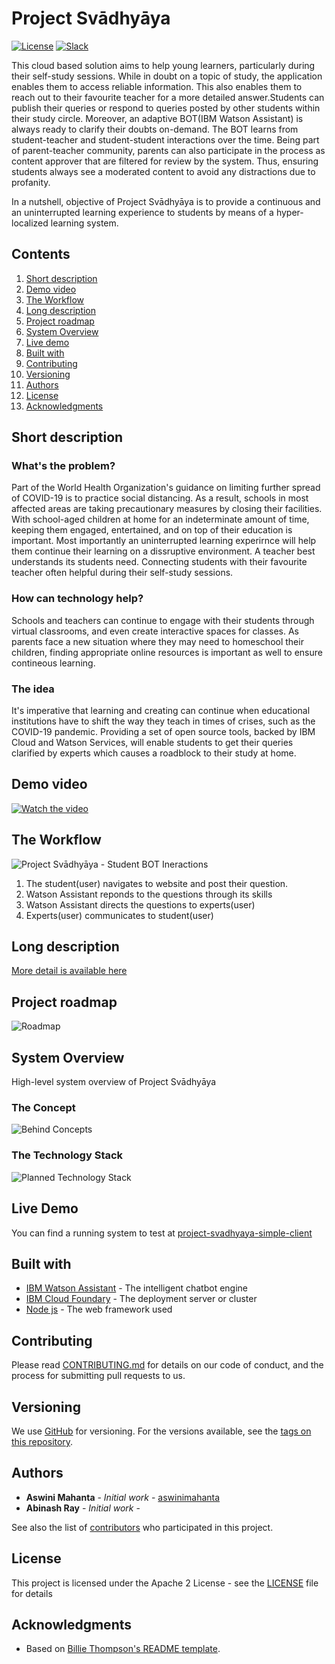 # Project Svādhyāya

[![License](https://img.shields.io/badge/License-Apache2-blue.svg)](https://www.apache.org/licenses/LICENSE-2.0) [![Slack](https://img.shields.io/badge/Join-Slack-blue)](https://callforcode.org/slack)

This cloud based solution aims to help young learners, particularly during their self-study sessions. While in doubt on a topic of study, the application enables them to  access reliable information. This also enables them to reach out to their favourite teacher for a more detailed answer.Students can publish their queries or respond to queries posted by other students within their study circle. Moreover, an adaptive BOT(IBM Watson Assistant) is always ready to clarify their doubts on-demand. The BOT learns from student-teacher and student-student interactions over the time. Being part of parent-teacher community, parents can also participate in the process as content approver that are filtered for review by the system. Thus, ensuring students always see a moderated content to avoid any distractions due to profanity.

In a nutshell, objective of Project Svādhyāya is to provide a continuous and an uninterrupted learning experience to students by means of a hyper-localized learning system.

## Contents

1. [Short description](#short-description)
1. [Demo video](#demo-video)
1. [The Workflow](#the-workflow)
1. [Long description](#long-description)
1. [Project roadmap](#project-roadmap)
1. [System Overview](#system-overview)
1. [Live demo](#live-demo)
1. [Built with](#built-with)
1. [Contributing](#contributing)
1. [Versioning](#versioning)
1. [Authors](#authors)
1. [License](#license)
1. [Acknowledgments](#acknowledgments)

## Short description

### What's the problem?

Part of the World Health Organization's guidance on limiting further spread of COVID-19 is to practice social distancing. As a result, schools in most affected areas are taking precautionary measures by closing their facilities. With school-aged children at home for an indeterminate amount of time,  keeping them engaged, entertained, and on top of their education is important. Most importantly an uninterrupted learning experirnce will help them continue their learning on a dissruptive environment. A teacher best understands its students need. Connecting students with their favourite teacher often helpful during their self-study sessions.

### How can technology help?

Schools and teachers can continue to engage with their students through virtual classrooms, and even create interactive spaces for classes. As parents face a new situation where they may need to homeschool their children, finding appropriate online resources is important as well to ensure contineous learning.

### The idea

It's imperative that learning and creating can continue when educational institutions have to shift the way they teach in times of crises, such as the COVID-19 pandemic. Providing a set of open source tools, backed by IBM Cloud and Watson Services, will enable students to get their queries clarified by experts which causes a roadblock to their study at home.

## Demo video

[![Watch the video](https://github.com/aswinimahanta/Project-Svadhyaya/blob/master/images/Project%20Sv%C4%81dhy%C4%81ya%20-%20Learning%20Continues_Moment.jpg)](https://youtu.be/3YTJAsY6rXc)

## The Workflow

![Project Svādhyāya - Student BOT Ineractions](https://github.com/aswinimahanta/Project-Svadhyaya/blob/master/images/Project%20Sv%C4%81dhy%C4%81ya%20-%20Flow%20Diagram.png)

1. The student(user) navigates to website and post their question.
2. Watson Assistant reponds to the questions through its skills
3. Watson Assistant directs the questions to experts(user)
4. Experts(user) communicates to student(user)

## Long description

[More detail is available here](DESCRIPTION.md)

## Project roadmap

![Roadmap](https://github.com/aswinimahanta/Project-Svadhyaya/blob/master/images/Project%20Sv%C4%81dhy%C4%81ya%20Time%20Line.png)

## System Overview

High-level system overview of Project Svādhyāya

### The Concept

![Behind Concepts](https://github.com/aswinimahanta/Project-Svadhyaya/blob/master/images/Project%20Sv%C4%81dhy%C4%81ya%20-%20The%20Concept.png)

### The Technology Stack

![Planned Technology Stack](https://github.com/aswinimahanta/Project-Svadhyaya/blob/master/images/Project%20Sv%C4%81dhy%C4%81ya%20-%20Technology%20Stack.png)

## Live Demo

You can find a running system to test at [project-svadhyaya-simple-client](https://project-svadhyaya-simple-client.us-south.cf.appdomain.cloud/)

## Built with

* [IBM Watson Assistant](https://cloud.ibm.com/catalog/services/watson-assistant) - The intelligent chatbot engine
* [IBM Cloud Foundary](https://cloud.ibm.com/cloudfoundry/overview) - The deployment server or cluster
* [Node js](https://cloud.ibm.com/catalog/starters/cloud-foundry?runtime=sdk-for-nodejs) - The web framework used

## Contributing

Please read [CONTRIBUTING.md](CONTRIBUTING.md) for details on our code of conduct, and the process for submitting pull requests to us.

## Versioning

We use [GitHub](https://github.com/) for versioning. For the versions available, see the [tags on this repository](https://github.com/aswinimahanta/Project-Svadhyaya).

## Authors

* **Aswini Mahanta** - *Initial work* - [aswinimahanta](https://github.com/aswinimahanta/)
* **Abinash Ray** - *Initial work* - 

See also the list of [contributors](https://github.com/aswinimahanta/Project-Svadhyaya/graphs/contributors) who participated in this project.

## License

This project is licensed under the Apache 2 License - see the [LICENSE](LICENSE) file for details

## Acknowledgments

* Based on [Billie Thompson's README template](https://gist.github.com/PurpleBooth/109311bb0361f32d87a2).

